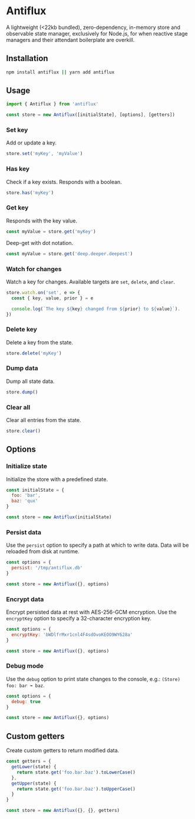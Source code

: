 # Antiflux

A lightweight (<22kb bundled), zero-dependency, in-memory store and observable
state manager, exclusively for Node.js, for when reactive stage managers and
their attendant boilerplate are overkill.

## Installation

```sh
npm install antiflux || yarn add antiflux
```

## Usage

```js
import { Antiflux } from 'antiflux'

const store = new Antiflux([initialState], [options], [getters])
```

### Set key

Add or update a key.

```js
store.set('myKey', 'myValue')
```

### Has key

Check if a key exists. Responds with a boolean.

```js
store.has('myKey')
```

### Get key

Responds with the key value.

```js
const myValue = store.get('myKey')
```

Deep-get with dot notation.

```js
const myValue = store.get('deep.deeper.deepest')
```

### Watch for changes

Watch a key for changes. Available targets are `set`, `delete`, and `clear`.

```js
store.watch.on('set', e => {
  const { key, value, prior } = e

  console.log(`The key ${key} changed from ${prior} to ${value}`).
})
```

### Delete key

Delete a key from the state.

```js
store.delete('myKey')
```

### Dump data

Dump all state data.

```js
store.dump()
```

### Clear all

Clear all entries from the state.

```js
store.clear()
```

## Options

### Initialize state

Initialize the store with a predefined state.

```js
const initialState = {
  foo: 'bar',
  baz: 'qux'
}

const store = new Antiflux(initialState)
```

### Persist data

Use the `persist` option to specify a path at which to write data. Data will
be reloaded from disk at runtime.

```js
const options = {
  persist: '/tmp/antiflux.db'
}

const store = new Antiflux({}, options)
```

### Encrypt data

Encrypt persisted data at rest with AES-256-GCM encryption. Use the `encryptKey` option to specify a 32-character encryption key.

```js
const options = {
  encryptKey: 'bWDlfrMxr1cnl4F4sdOvoKEOO9WY628a'
}

const store = new Antiflux({}, options)
```

### Debug mode

Use the `debug` option to print state changes to the console, e.g.: `(Store) foo: bar ➟ baz`.

```js
const options = {
  debug: true
}

const store = new Antiflux({}, options)
```

## Custom getters

Create custom getters to return modified data.

```js
const getters = {
  getLower(state) {
    return state.get('foo.bar.baz').toLowerCase()
  },
  getUpper(state) {
    return state.get('foo.bar.baz').toUpperCase()
  }
}

const store = new Antiflux({}, {}, getters)
```
